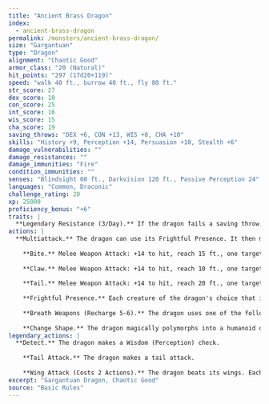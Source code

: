 ```yaml
---
title: "Ancient Brass Dragon"
index:
  - ancient-brass-dragon
permalink: /monsters/ancient-brass-dragon/
size: "Gargantuan"
type: "Dragon"
alignment: "Chaotic Good"
armor_class: "20 (Natural)"
hit_points: "297 (17d20+119)"
speed: "walk 40 ft., burrow 40 ft., fly 80 ft."
str_score: 27
dex_score: 10
con_score: 25
int_score: 16
wis_score: 15
cha_score: 19
saving_throws: "DEX +6, CON +13, WIS +8, CHA +10"
skills: "History +9, Perception +14, Persuasion +10, Stealth +6"
damage_vulnerabilities: ""
damage_resistances: ""
damage_immunities: "Fire"
condition_immunities: ""
senses: "Blindsight 60 ft., Darkvision 120 ft., Passive Perception 24"
languages: "Common, Draconic"
challenge_rating: 20
xp: 25000
proficiency_bonus: "+6"
traits: |
  **Legendary Resistance (3/Day).** If the dragon fails a saving throw, it can choose to succeed instead.
actions: |
  **Multiattack.** The dragon can use its Frightful Presence. It then makes three attacks: one with its bite and two with its claws.
    
    **Bite.** Melee Weapon Attack: +14 to hit, reach 15 ft., one target. Hit: 19 (2d10 + 8) piercing damage.
    
    **Claw.** Melee Weapon Attack: +14 to hit, reach 10 ft., one target. Hit: 15 (2d6 + 8) slashing damage.
    
    **Tail.** Melee Weapon Attack: +14 to hit, reach 20 ft., one target. Hit: 17 (2d8 + 8) bludgeoning damage.
    
    **Frightful Presence.** Each creature of the dragon's choice that is within 120 feet of the dragon and aware of it must succeed on a DC 18 Wisdom saving throw or become frightened for 1 minute. A creature can repeat the saving throw at the end of each of its turns, ending the effect on itself on a success. If a creature's saving throw is successful or the effect ends for it, the creature is immune to the dragon's Frightful Presence for the next 24 hours.
    
    **Breath Weapons (Recharge 5-6).** The dragon uses one of the following breath weapons: Fire Breath. The dragon exhales fire in an 90-foot line that is 10 feet wide. Each creature in that line must make a DC 21 Dexterity saving throw, taking 56 (16d6) fire damage on a failed save, or half as much damage on a successful one. Sleep Breath. The dragon exhales sleep gas in a 90-foot cone. Each creature in that area must succeed on a DC 21 Constitution saving throw or fall unconscious for 10 minutes. This effect ends for a creature if the creature takes damage or someone uses an action to wake it.
    
    **Change Shape.** The dragon magically polymorphs into a humanoid or beast that has a challenge rating no higher than its own, or back into its true form. It reverts to its true form if it dies. Any equipment it is wearing or carrying is absorbed or borne by the new form (the dragon's choice). In a new form, the dragon retains its alignment, hit points, Hit Dice, ability to speak, proficiencies, Legendary Resistance, lair actions, and Intelligence, Wisdom, and Charisma scores, as well as this action. Its statistics and capabilities are otherwise replaced by those of the new form, except any class features or legendary actions of that form.  
legendary_actions: |
  **Detect.** The dragon makes a Wisdom (Perception) check.
    
    **Tail Attack.** The dragon makes a tail attack.
    
    **Wing Attack (Costs 2 Actions).** The dragon beats its wings. Each creature within 15 ft. of the dragon must succeed on a DC 22 Dexterity saving throw or take 15 (2d6 + 8) bludgeoning damage and be knocked prone. The dragon can then fly up to half its flying speed.
excerpt: "Gargantuan Dragon, Chaotic Good"
source: "Basic Rules"
---
```

